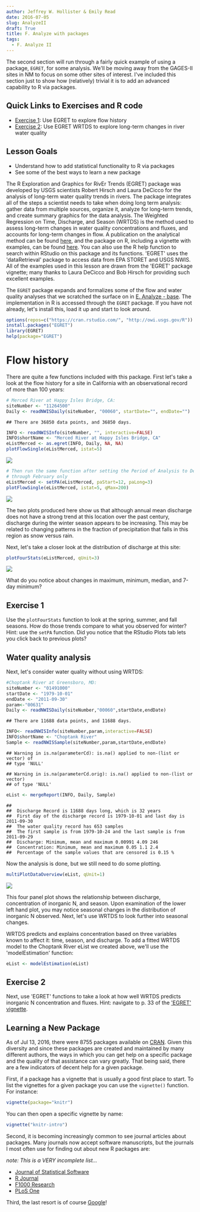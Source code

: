 ```yaml
---
author: Jeffrey W. Hollister & Emily Read
date: 2016-07-05
slug: AnalyzeII
draft: True
title: F. Analyze with packages
tags: 
  - F. Analyze II
---
```

The second section will run through a fairly quick example of using a package, `EGRET`, for some analysis. We'll be moving away from the GAGES-II sites in NM to focus on some other sites of interest. I've included this section just to show how (relatively) trivial it is to add an advanced capability to R via packages.

Quick Links to Exercises and R code
-----------------------------------

-   [Exercise 1](#exercise-1): Use EGRET to explore flow history
-   [Exercise 2](#exercise-2): Use EGRET WRTDS to explore long-term changes in river water quality

Lesson Goals
------------

-   Understand how to add statistical functionality to R via packages
-   See some of the best ways to learn a new package

The R Exploration and Graphics for RivEr Trends (EGRET) package was developed by USGS scientists Robert Hirsch and Laura DeCicco for the analysis of long-term water quality trends in rivers. The package integrates all of the steps a scientist needs to take when doing long term analysis: gather data from multiple sources, organize it, analyze for long-term trends, and create summary graphics for the data analysis. The Weighted Regression on Time, Discharge, and Season (WRTDS) is the method used to assess long-term changes in water quality concentrations and fluxes, and accounts for long-term changes in flow. A publication on the analytical method can be found [here](http://pubs.usgs.gov/tm/04/a10/pdf/tm4A10.pdf), and the package on R, including a vignette with examples, can be found [here](http://cran.r-project.org/web/packages/EGRET/index.html). You can also use the R help function to search within RStudio on this package and its functions. 'EGRET' uses the 'dataRetrieval' package to access data from EPA STORET and USGS NWIS. All of the examples used in this lesson are drawn from the 'EGRET' package vignette; many thanks to Laura DeCicco and Bob Hirsch for providing such excellent examples.

The `EGRET` package expands and formalizes some of the flow and water quality analyses that we scratched the surface on in [E. Analyze - base](E_Analyze.html). The implementation in R is accessed through the `EGRET` package. If you have not already, let's install this, load it up and start to look around.

``` r
options(repos=c("https://cran.rstudio.com/", "http://owi.usgs.gov/R"))
install.packages("EGRET")
library(EGRET)
help(package="EGRET")
```

Flow history
============

There are quite a few functions included with this package. First let's take a look at the flow history for a site in California with an observational record of more than 100 years:

``` r
# Merced River at Happy Isles Bridge, CA:
siteNumber <- "11264500"
Daily <- readNWISDaily(siteNumber, "00060", startDate="", endDate="")
```

    ## There are 36850 data points, and 36850 days.

``` r
INFO <- readNWISInfo(siteNumber, "", interactive=FALSE)
INFO$shortName <- "Merced River at Happy Isles Bridge, CA"
eListMerced <- as.egret(INFO, Daily, NA, NA)
plotFlowSingle(eListMerced, istat=5)
```

<img src='/static/AnalyzeII/flow_history_example-1.png'/>

``` r
# Then run the same function after setting the Period of Analysis to December
# through February only
eListMerced <- setPA(eListMerced, paStart=12, paLong=3)
plotFlowSingle(eListMerced, istat=5, qMax=200)
```

<img src='/static/AnalyzeII/flow_history_example-2.png'/>

The two plots produced here show us that although annual mean discharge does not have a strong trend at this location over the past century, discharge during the winter season appears to be increasing. This may be related to changing patterns in the fraction of precipitation that falls in this region as snow versus rain.

Next, let's take a closer look at the distribution of discharge at this site:

``` r
plotFourStats(eListMerced, qUnit=3)
```

<img src='/static/AnalyzeII/plotFourStats_example-1.png'/>

What do you notice about changes in maximum, minimum, median, and 7-day minimum?

Exercise 1
----------

Use the `plotFourStats` function to look at the spring, summer, and fall seasons. How do those trends compare to what you observed for winter? Hint: use the `setPA` function. Did you notice that the RStudio Plots tab lets you click back to previous plots?

Water quality analysis
----------------------

Next, let's consider water quality without using WRTDS:

``` r
#Choptank River at Greensboro, MD:
siteNumber <- "01491000"
startDate <- "1979-10-01"
endDate <- "2011-09-30"
param<-"00631"
Daily <- readNWISDaily(siteNumber,"00060",startDate,endDate)
```

    ## There are 11688 data points, and 11688 days.

``` r
INFO<- readNWISInfo(siteNumber,param,interactive=FALSE)
INFO$shortName <- "Choptank River"
Sample <- readNWISSample(siteNumber,param,startDate,endDate)
```

    ## Warning in is.na(parameterCd): is.na() applied to non-(list or vector) of
    ## type 'NULL'

    ## Warning in is.na(parameterCd.orig): is.na() applied to non-(list or vector)
    ## of type 'NULL'

``` r
eList <- mergeReport(INFO, Daily, Sample)
```

    ## 
    ##  Discharge Record is 11688 days long, which is 32 years
    ##  First day of the discharge record is 1979-10-01 and last day is 2011-09-30
    ##  The water quality record has 653 samples
    ##  The first sample is from 1979-10-24 and the last sample is from 2011-09-29
    ##  Discharge: Minimum, mean and maximum 0.00991 4.09 246
    ##  Concentration: Minimum, mean and maximum 0.05 1.1 2.4
    ##  Percentage of the sample values that are censored is 0.15 %

Now the analysis is done, but we still need to do some plotting.

``` r
multiPlotDataOverview(eList, qUnit=1)
```

<img src='/static/AnalyzeII/Choptank_noWRTDS_plotexample-1.png'/>

This four panel plot shows the relationship between discharge, concentration of inorganic N, and season. Upon examination of the lower left hand plot, you may notice seasonal changes in the distribution of inorganic N observed. Next, let's use WRTDS to look further into seasonal changes.

WRTDS predicts and explains concentration based on three variables known to affect it: time, season, and discharge. To add a fitted WRTDS model to the Choptank River eList we created above, we'll use the 'modelEstimation' function:

``` r
eList <- modelEstimation(eList)
```

Exercise 2
----------

Next, use 'EGRET' functions to take a look at how well WRTDS predicts inorganic N concentration and fluxes. Hint: navigate to p. 33 of the ['EGRET' vignette](http://cran.r-project.org/web/packages/EGRET/vignettes/EGRET.pdf).

Learning a New Package
----------------------

As of Jul 13, 2016, there were 8755 packages available on [CRAN](http://cran.r-project.org/web/packages/). Given this diversity and since these packages are created and maintained by many different authors, the ways in which you can get help on a specific package and the quality of that assistance can vary greatly. That being said, there are a few indicators of decent help for a given package.

First, if a package has a vignette that is usually a good first place to start. To list the vignettes for a given package you can use the `vignette()` function. For instance:

``` r
vignette(package="knitr")
```

You can then open a specific vignette by name:

``` r
vignette("knitr-intro")
```

Second, it is becoming increasingly common to see journal articles about packages. Many journals now accept software manuscripts, but the journals I most often use for finding out about new R packages are:

*note: This is a VERY incomplete list...*

-   [Journal of Statistical Software](http://www.jstatsoft.org/)
-   [R Journal](http://journal.r-project.org/)
-   [F1000 Research](http://f1000research.com/search?q=R%20Package&sortingBy=&sortingOrder=&indexed=&articleTypes=SOFTWARE_TOOLS)
-   [PLoS One](http://www.plosone.org/search/simple?from=globalSimpleSearch&filterJournals=PLoSONE&query=R+Package&x=0&y=0)

Third, the last resort is of course [Google](http://www.google.com)!
